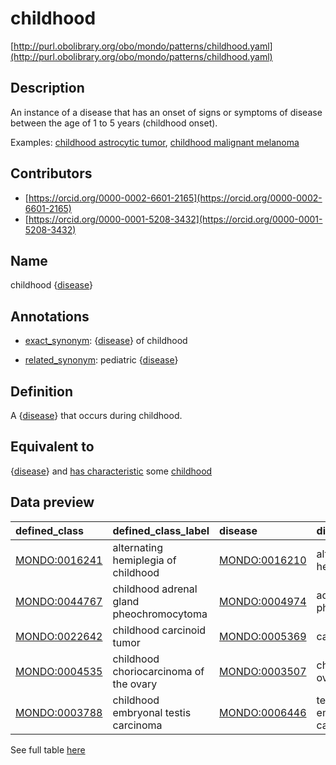 # childhood 

[http://purl.obolibrary.org/obo/mondo/patterns/childhood.yaml](http://purl.obolibrary.org/obo/mondo/patterns/childhood.yaml)
## Description 

An instance of a disease that has an onset of signs or symptoms of disease between the age of 1 to 5 years (childhood onset).

Examples: [childhood astrocytic tumor](http://purl.obolibrary.org/obo/MONDO_0002505), [childhood malignant melanoma](http://purl.obolibrary.org/obo/MONDO_0042494)
## Contributors 
* [https://orcid.org/0000-0002-6601-2165](https://orcid.org/0000-0002-6601-2165) 
* [https://orcid.org/0000-0001-5208-3432](https://orcid.org/0000-0001-5208-3432) 
## Name 

childhood {[disease](http://purl.obolibrary.org/obo/MONDO_0000001)}

## Annotations 

* [exact_synonym](http://www.geneontology.org/formats/oboInOwl#hasExactSynonym): {[disease](http://purl.obolibrary.org/obo/MONDO_0000001)} of childhood

* [related_synonym](http://www.geneontology.org/formats/oboInOwl#hasRelatedSynonym): pediatric {[disease](http://purl.obolibrary.org/obo/MONDO_0000001)}

## Definition 

A {[disease](http://purl.obolibrary.org/obo/MONDO_0000001)} that occurs during childhood.

## Equivalent to 

{[disease](http://purl.obolibrary.org/obo/MONDO_0000001)} and [has characteristic](http://purl.obolibrary.org/obo/RO_0000053) some [childhood](http://purl.obolibrary.org/obo/HP_0011463)

## Data preview 
| defined_class                                | defined_class_label                      | disease                                      | disease_label                  |
|:---------------------------------------------|:-----------------------------------------|:---------------------------------------------|:-------------------------------|
| [MONDO:0016241](http://purl.obolibrary.org/obo/MONDO_0016241) | alternating hemiplegia of childhood      | [MONDO:0016210](http://purl.obolibrary.org/obo/MONDO_0016210) | alternating hemiplegia         |
| [MONDO:0044767](http://purl.obolibrary.org/obo/MONDO_0044767) | childhood adrenal gland pheochromocytoma | [MONDO:0004974](http://purl.obolibrary.org/obo/MONDO_0004974) | adrenal gland pheochromocytoma |
| [MONDO:0022642](http://purl.obolibrary.org/obo/MONDO_0022642) | childhood carcinoid tumor                | [MONDO:0005369](http://purl.obolibrary.org/obo/MONDO_0005369) | carcinoid tumor                |
| [MONDO:0004535](http://purl.obolibrary.org/obo/MONDO_0004535) | childhood choriocarcinoma of the ovary   | [MONDO:0003507](http://purl.obolibrary.org/obo/MONDO_0003507) | choriocarcinoma of ovary       |
| [MONDO:0003788](http://purl.obolibrary.org/obo/MONDO_0003788) | childhood embryonal testis carcinoma     | [MONDO:0006446](http://purl.obolibrary.org/obo/MONDO_0006446) | testicular embryonal carcinoma |

See full table [here](https://github.com/monarch-initiative/mondo/blob/master/src/patterns/data/matches/childhood.tsv) 
